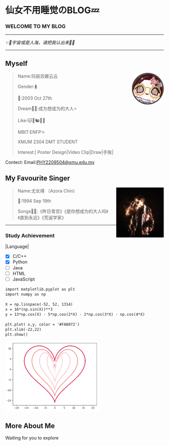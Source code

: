 # 仙女不用睡觉のBLOG💤
### WELCOME TO MY BLOG
-----------------------------------------------------
*✨🩵宇宙或是人海，请把我认出来🩵✨*

-----------------------------------------------------
## Myself

 <img decoding="async" align="right" src="image/头像.jpg" width="20%">

   >Name:玛丽苏娜云云
   >
   >Gender:🚺
   >
   >🎂:2003 Oct 27th
   >
   >Dream😶‍🌫️:成为想成为的大人⭐
   >
   >Like:🐱🐶🐿️🐇🦔
   >
   >MBIT:ENFP⚛️
   >
   >XMUM 2304 DMT STUDENT
   >
   >Interest:| Poster Design|Video Clip|Draw|手账|

Contect:
Email:PHY2209504@xmu.edu.my

## My Favourite Singer
 <img decoding="async" align="right" src="image/Azora Chin.png" width="30%">

   >Name:尤长靖 （Azora Chin）
   >
   >🎂:1994 Sep 19th
   >
   >Songs😶‍🌫️:《昨日青空》《是你想成为的大人吗》《直到永远》《荒诞学家》

-----------------------------------------------------
   ### Study Achievement
  |Language|
- [x] C/C++  
- [x] Python
- [ ] Java
- [ ] HTML    
- [ ] JavaScript  

```Pyton
import matplotlib.pyplot as plt
import numpy as np

X = np.linspace(-52, 52, 1314)
x = 16*(np.sin(X))**3
y = 13*np.cos(X) - 5*np.cos(2*X) - 2*np.cos(3*X) - np.cos(4*X)
    
plt.plot( x,y, color = '#FA8072')
plt.xlim(-22,22)
plt.show()
```
 <img decoding="async" src="image/爱心.png" style="width: 60%;">

## More About Me
Waiting for you to explore 
